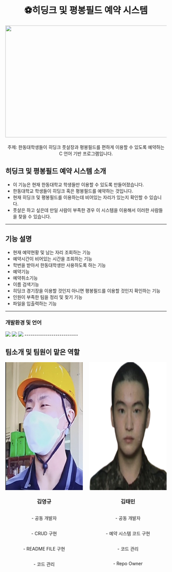 <h1 style="text-align: center;">⚽️히딩크 및 평봉필드 예약 시스템</h1>

<div style="display: flex; justify-content: center;">
  <img src="./assets/football.png" width="700" height="350">
</div>

<p style="text-align: center; margin-top: 20px;">
  주제: 한동대학생들이 히딩크 풋살장과 평봉필드를 편하게 이용할 수 있도록 예약하는 C 언어 기반 프로그램입니다.
</p>



## 히딩크 및 평봉필드 예약 시스템 소개 
- 이 기능은 현재 한동대학교 학생들만 이용할 수 있도록 만들어졌습니다.
- 한동대학교 학생들이 히딩크 혹은 평봉필드를 예약하는 것입니다.
- 현재 히딩크 및 평봉필드를 이용하는데 비어있는 자리가 있는지 확인할 수 있습니다.
- 풋살은 하고 싶은데 만일 사람이 부족한 경우 이 시스템을 이용해서 이러한 사람들을 찾을 수 있습니다.
--------------------------



## 기능 설명
- 현재 예약현황 및 남는 자리 조회하는 기능
- 예약시간이 비어있는 시간을 조회하는 기능
- 학번을 받아서 한동대학생만 사용하도록 하는 기능
- 예약기능
- 예약취소기능
- 이름 검색기능
- 히딩크 경기장을 이용할 것인지 아니면 평봉필드를 이용할 것인지 확인하는 기능
- 인원이 부족한 팀을 정리 및 찾기 기능
- 파일을 입출력하는 기능
--------------------------




### 개발환경 및 언어
 <img src="https://img.shields.io/badge/HTML-E34F26?style=flat-square&logo=HTML5&logoColor=white"/>
 <img src="https://img.shields.io/badge/C-00CCFF?style=flat-square&logo=C&logoColor="white"/>
 <img src="https://img.shields.io/badge/VisualStudioCode-0000FF?style=flat-square&logo=VisualStudioCode&logoColor="black"/>
--------------------------



<h2>팀소개 및 팀원이 맡은 역할</h2>

<div style="display: flex; justify-content: center;">
  <div style="display: flex; flex-direction: column; align-items: center; margin-right: 20px;">
    <img src="./assets/bok.png" width="500" height="400">
    <h3>김영규</h3>
    <p>- 공동 개발자</p>
    <p>- CRUD 구현</p>
    <p>- README FILE 구현</p>
    <p>- 코드 관리</p>
  </div>
  <div style="display: flex; flex-direction: column; align-items: center;">
    <img src="./assets/taemin.png" width="500" height="400">
    <h3>김태민</h3>
    <p>- 공동 개발자</p>
    <p>- 예약 시스템 코드 구현</p>
    <p>- 코드 관리</p>
    <p>- Repo Owner</p>
  </div>
</div>





